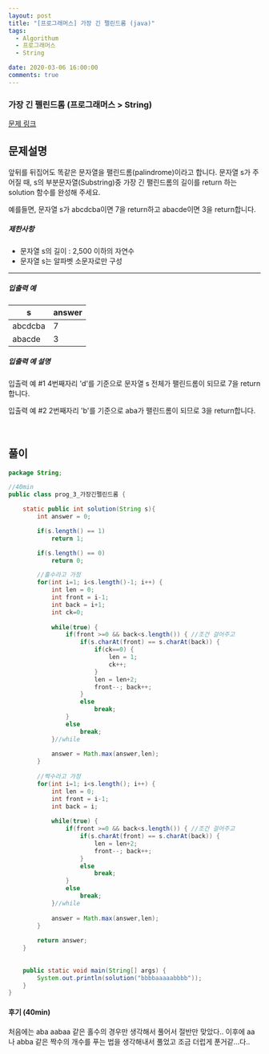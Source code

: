 ```yaml
---
layout: post
title: "[프로그래머스] 가장 긴 펠린드롬 (java)"
tags:
  - Algorithum
  - 프로그래머스
  - String

date: 2020-03-06 16:00:00
comments: true
---
```




###   가장 긴 펠린드롬 (프로그래머스 > String)

[문제 링크](https://programmers.co.kr/learn/courses/30/lessons/)

## 문제설명

앞뒤를 뒤집어도 똑같은 문자열을 팰린드롬(palindrome)이라고 합니다.
문자열 s가 주어질 때, s의 부분문자열(Substring)중 가장 긴 팰린드롬의 길이를 return 하는 solution 함수를 완성해 주세요.

예를들면, 문자열 s가 abcdcba이면 7을 return하고 abacde이면 3을 return합니다.

##### 제한사항

- 문자열 s의 길이 : 2,500 이하의 자연수
- 문자열 s는 알파벳 소문자로만 구성

------

##### 입출력 예

| s       | answer |
| ------- | ------ |
| abcdcba | 7      |
| abacde  | 3      |

##### 입출력 예 설명

입출력 예 #1
4번째자리 'd'를 기준으로 문자열 s 전체가 팰린드롬이 되므로 7을 return합니다.

입출력 예 #2
2번째자리 'b'를 기준으로 aba가 팰린드롬이 되므로 3을 return합니다.

<br>

## 풀이

```java
package String;

//40min
public class prog_3_가장긴펠린드롬 {

    static public int solution(String s){
        int answer = 0;

        if(s.length() == 1)
        	return 1;

        if(s.length() == 0)
        	return 0;

        //홀수라고 가정
        for(int i=1; i<s.length()-1; i++) {
        	int len = 0;
        	int front = i-1;
        	int back = i+1;
            int ck=0;
        	
        	while(true) {
	        	if(front >=0 && back<s.length()) { //조건 걸어주고
	        		if(s.charAt(front) == s.charAt(back)) {
	        			if(ck==0) {
	        				len = 1;
	        				ck++;
	        			}
	        			len = len+2;
	        			front--; back++;
	        		}
	        		else
	        			break;
	        	}
	        	else 
	        		break;
        	}//while
        	
        	answer = Math.max(answer,len);
        }
        
        //짝수라고 가정
        for(int i=1; i<s.length(); i++) {
        	int len = 0;
        	int front = i-1;
        	int back = i;
        	
        	while(true) {
	        	if(front >=0 && back<s.length()) { //조건 걸어주고
	        		if(s.charAt(front) == s.charAt(back)) {
	        			len = len+2;
	        			front--; back++;
	        		}
	        		else
	        			break;
	        	}
	        	else 
	        		break;
        	}//while
        	
        	answer = Math.max(answer,len);
        }
        
        return answer;
    }
	
	
	public static void main(String[] args) {
		System.out.println(solution("bbbbaaaaabbbb"));
	}
}

```

#### 후기 (40min)

처음에는 aba aabaa 같은 홀수의 경우만 생각해서 풀어서 절반만 맞았다.. 이후에 aa나 abba 같은 짝수의 개수를 푸는 법을 생각해내서 풀었고 조금 더럽게 푼거같...다..
